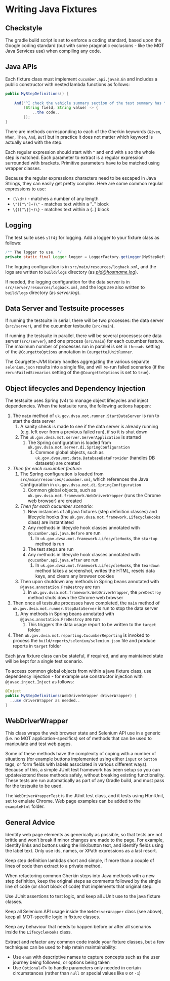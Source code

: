 # Writing Java Fixtures

## Checkstyle

The gradle build script is set to enforce a coding standard, based upon the Google coding standard (but with some pragmatic exclusions - like the MOT Java Services use) when compiling any code.

## Java APIs

Each fixture class must implement ```cucumber.api.java8.En``` and includes a public constructor with nested lambda functions as follows:
 
```java
public MyStepDefinitions() {
    
    And("^I check the vehicle summary section of the test summary has \"([^\"]+)\" of \"([^\"]+)\"$", 
        (String field, String value) -> {
            ..the code..
        });    
}
``` 

There are methods corresponding to each of the Gherkin keywords (```Given```, ```When```, ```Then```, ```And```, ```But```) but in practice it does not matter which keyword is actually used with the step.
 
Each regular expression should start with ```^``` and end with ```$``` so the whole step is matched. Each parameter to extract is a regular expression surrounded with brackets. Primitive parameters have to be matched using wrapper classes. 

Because the regular expressions characters need to be escaped in Java Strings, they can easily get pretty complex. Here are some common regular expressions to use:

* ```(\\d+)``` - matches a number of any length
* ```\"([^\"]+)\"``` - matches text within a ".." block
* ```\{([^\}]+)\}``` - matches text within a {..} block

## Logging

The test suite uses `slf4j` for logging. Add a logger to your fixture class as follows:

```java
/** The logger to use. */
private static final Logger logger = LoggerFactory.getLogger(MyStepDefinitions.class);
```

The logging configuration is in ```src/main/resources/logback.xml```, and the logs are written to ```build/logs``` directory
(as *pid@hostname.log*).

If needed, the logging configuration for the data server is in ```src/server/resources/logback.xml```, and the logs are also written to ```build/logs```
directory (as *server.log*).

## Data Server and Testsuite processes

If running the testsuite in serial, there will be two processes: the data server (```src/server```), and the cucumber testsuite (```src/main```).

If running the testsuite in parallel, there will be several processes: one data server (```src/server```), and one process (```src/main```) for each cucumber feature.
The maximum number of processes run in parallel is set in ```threads``` setting of the ```@CourgetteOptions``` annotation in ```CourgetteJUnitRunner```.

The Courgette-JVM library handles aggregating the various separate ```selenium.json``` results into a single file, and will re-run failed scenarios
(if the ```rerunFailedScenarios``` setting of the ```@CourgetteOptions``` is set to ```true```).

## Object lifecycles and Dependency Injection

The testsuite uses Spring (v4) to manage object lifecycles and inject dependencies. When the testsuite runs, the following actions happen:

1. The ```main``` method of ```uk.gov.dvsa.mot.runner.StartDataServer``` is run to start the data server
   1. A sanity check is made to see if the data server is already running (e.g. left over from a previous failed run), if so it is shut down
   1. The ```uk.gov.dvsa.mot.server.ServerApplication``` is started
       1. The Spring configuration is loaded from ```uk.gov.dvsa.mot.server.di.SpringConfiguration```
           1. Common global objects, such as ```uk.gov.dvsa.mot.data.DatabaseDataProvider``` (handles DB datasets) are created
1. *Then for each cucumber feature:*   
    1. The Spring configuration is loaded from ```src/main/resources/cucumber.xml```, which references the Java Configuration in ```uk.gov.dvsa.mot.di.SpringConfiguration```
       1. Common global objects, such as ```uk.gov.dvsa.mot.framework.WebDriverWrapper``` (runs the Chrome web browser) are created
    1. *Then for each cucumber scenario:*
       1. New instances of all java fixtures (step definition classes) and lifecycle hooks (the ```uk.gov.dvsa.mot.framework.LifecycleHooks``` class) are instantiated
       1. Any methods in lifecycle hook classes annotated with ```@cucumber.api.java.Before``` are run
          1. In ```uk.gov.dvsa.mot.framework.LifecycleHooks```, the ```startup``` method is run
       1. The test steps are run
       1. Any methods in lifecycle hook classes annotated with ```@cucumber.api.java.After``` are run
          1. In ```uk.gov.dvsa.mot.framework.LifecycleHooks```, the ```teardown``` method takes a screenshot, writes the HTML, resets data keys, and clears any browser cookies 
    1. Then upon shutdown any methods in Spring beans annotated with ```@javax.annotation.PreDestroy``` are run
       1. In ```uk.gov.dvsa.mot.framework.WebDriverWrapper```, the ```preDestroy``` method shuts down the Chrome web browser
1. Then once all testsuite processes have completed, the ```main``` method of ```uk.gov.dvsa.mot.runner.StopDataServer``` is run to stop the data server
   1. Any methods in Spring beans annotated with ```@javax.annotation.PreDestroy``` are run
       1. This triggers the data usage report to be written to the ```target``` folder
1. Then ```uk.gov.dvsa.mot.reporting.CucumberReporting``` is invoked to process the ```build/reports/selenium/selenium.json``` file and produce reports in ```target``` folder
    
Each java fixture class can be stateful, if required, and any maintained state will be kept for a single test scenario.
   
To access common global objects from within a java fixture class, use dependency injection - for example use constructor injection with ```@javax.inject.Inject``` as follows:
   
```java
@Inject
public MyStepDefinitions(WebDriverWrapper driverWrapper) {
  ..use driverWrapper as needed..
}  
```   

## WebDriverWrapper

This class wraps the web browser state and Selenium API use in a generic (i.e. no MOT application-specifics) set of methods that can be used to manipulate and test web pages. 

Some of these methods have the complexity of coping with a number of situations (for example buttons implemented using either ```input``` or ```button``` tags, or form fields with labels associated in various different ways).
Because of this, a simple JUnit test framework has been setup so you can update/extend these methods safely, without breaking existing functionality. These tests are run automatically as part of any Gradle build, and must pass for the testsuite to be used.

The ```WebDriverWrapperTest``` is the JUnit test class, and it tests using HtmlUnit, set to emulate Chrome. Web page examples can be added to the ```exampleHtml``` folder.

   
## General Advice

Identify web page elements as generically as possible, so that tests are not brittle and won't break if minor changes are made to the page. For example, identify links and buttons using the link/button text, and identify fields using the label text. Only use ids, names, or XPath expressions as a last resort.

Keep step definition lambdas short and simple, if more than a couple of lines of code then extract to a private method.

When refactoring common Gherkin steps into Java methods with a new step definition, keep the original steps as comments followed by the single line of code (or short block of code) that implements that original step.

Use JUnit assertions to test logic, and keep all JUnit use to the java fixture classes.

Keep all Selenium API usage inside the ```WebDriverWrapper``` class (see above), keep all MOT-specific logic in fixture classes.

Keep any behaviour that needs to happen before or after all scenarios inside the ```LifecycleHooks``` class. 

Extract and refactor any common code inside your fixture classes, but a few techniques can be used to help retain maintainability:

* Use ```enum``` with descriptive names to capture concepts such as the user journey being followed, or options being taken
* Use ```Optional<T>``` to handle parameters only needed in certain circumstances (rather than ```null``` or special values like ```0``` or ```-1```)